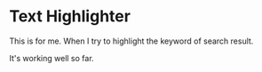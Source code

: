# Text Highlighter
This is for me. When I try to highlight the keyword of search result.

It's working well so far.